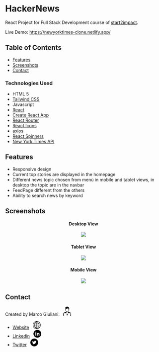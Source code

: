 <h1> HackerNews </h1>

React Project for Full Stack Development course of [start2impact](https://www.start2impact.it).

Live Demo: https://newyorktimes-clone.netlify.app/

<h2>Table of Contents</h2>

- [Features](#features)
- [Screenshots](#screenshots)
- [Contact](#contact)

<h3>Technologies Used</h3>

- HTML 5 
- [Tailwind CSS](https://tailwindcss.com/)
- Javascript 
- [React](https://react.dev/)
- [Create React App](https://create-react-app.dev/)
- [React Router](https://reactrouter.com/en/main)
- [React Icons](https://www.npmjs.com/package/react-icons)
- [axios](https://axios-http.com/)             
- [React Spinners](https://www.npmjs.com/package/react-spinners)
- [New York Times API](https://developer.nytimes.com/)


## Features

- Responsive design
- Current top stories are displayed in the homepage
- Different news topic chosen from menù in mobile and tablet views, in desktop the topic are in the navbar
- FeedPage different from the others
- Ability to search news by keyword

## Screenshots

<center>
<h4>Desktop View</h4> 
<img src="../src/../New%20York%20Times%20Clone/src/img/metaimg.png" width=600>

<h4>Tablet View</h4> 
<img src="../New%20York%20Times%20Clone/src/img/tabletView.png" width=400>

<h4>Mobile View</h4> 
<img src="../New%20York%20Times%20Clone/src/img/mobileView.png" width=200>
</center>

## Contact

Created by Marco Giuliani: &nbsp; <img src="src/img/freelancer-freelance-icon.png" width=25px>

- [Website](https://marcogiu.github.io/myWebsite/) &nbsp; <img src="src/img/website-icon.svg" width=25px>
- [Linkedin](https://www.linkedin.com/in/marco-giuliani-2a20b4179/) &nbsp; <img src="src/img/linkedin-icon.svg" width=25px>
- [Twitter](https://twitter.com/Marco02351182) &nbsp; <img src="src/img/twitter-round-icon.svg" width=25px>